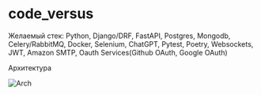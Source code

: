 # code_versus

Желаемый стек: Python, Django/DRF, FastAPI, Postgres, Mongodb, Celery/RabbitMQ, Docker, Selenium, ChatGPT, Pytest, Poetry, Websockets, JWT, Amazon SMTP, Oauth Services(Github OAuth, Google OAuth)

Архитектура 

![Arch](https://sun9-2.userapi.com/impg/ePmz7RvQ_nZU_nU_SBcXGHnjQKvL6lj7Wa-18w/nKffhbniwHE.jpg?size=2560x1041&quality=95&sign=e21a1400fb4dd07801b4a6e200d91e56&type=album)
